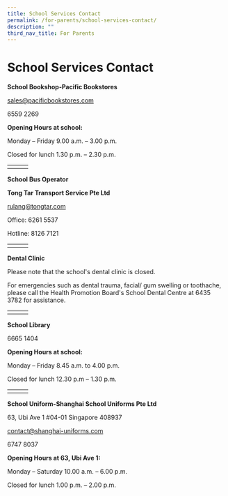 ```yaml
---
title: School Services Contact
permalink: /for-parents/school-services-contact/
description: ""
third_nav_title: For Parents
---
```



# School Services Contact

**School Bookshop-Pacific Bookstores**

 sales@pacificbookstores.com
 
 6559 2269

**Opening Hours at school:**

Monday – Friday 9.00 a.m. – 3.00 p.m.

Closed for lunch 1.30 p.m. – 2.30 p.m.

| |   |   |
|---|---|---|
|  |   |   |

**School Bus Operator**

**Tong Tar Transport Service Pte Ltd**

rulang@tongtar.com

Office: 6261 5537

Hotline: 8126 7121

| |   |   |
|---|---|---|
|  |   |   |


**Dental Clinic**

Please note that the school's dental clinic is closed.

For emergencies such as dental trauma, facial/ gum swelling or toothache, please call the Health Promotion Board's School Dental Centre at 
 6435 3782 for assistance. 
 
 | |   |   |
|---|---|---|
|  |   |   |

**School Library**

 6665 1404

**Opening Hours at school:**

Monday – Friday 8.45 a.m. to 4.00 p.m.

Closed for lunch 12.30 p.m – 1.30 p.m.
 
 | |   |   |
|---|---|---|
|  |   |   |

**School Uniform-Shanghai School Uniforms Pte Ltd**

63, Ubi Ave 1 #04-01 Singapore 408937

contact@shanghai-uniforms.com

6747 8037

**Opening Hours at 63, Ubi Ave 1:**

Monday – Saturday 10.00 a.m. – 6.00 p.m.

Closed for lunch 1.00 p.m. – 2.00 p.m.